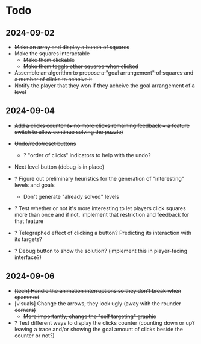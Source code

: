 # Todo

## 2024-09-02

- ~~Make an array and display a bunch of squares~~
- ~~Make the squares interactable~~
	- ~~Make them clickable~~
	- ~~Make them toggle other squares when clicked~~
- ~~Assemble an algorithm to propose a "goal arrangement" of squares and a number of clicks to acheive it~~
- ~~Notify the player that they won if they acheive the goal arrangement of a level~~

## 2024-09-04

- ~~Add a clicks counter (+ no more clicks remaining feedback + a feature switch to allow continue solving the puzzle)~~
- ~~Undo/redo/reset buttons~~ 
	- ? "order of clicks" indicators to help with the undo?
- ~~Next level button (debug is in place)~~

- ? Figure out preliminary heuristics for the generation of "interesting" levels and goals
	- Don't generate "already solved" levels
- ? Test whether or not it's more interesting to let players click squares more than once and if not, implement that restriction and feedback for that feature
- ? Telegraphed effect of clicking a button? Predicting its interaction with its targets?
- ? Debug button to show the solution? (implement this in player-facing interface?)

## 2024-09-06

- ~~[tech] Handle the animation interruptions so they don't break when spammed~~
- ~~[visuals] Change the arrows, they look ugly (away with the rounder corners)~~
	- ~~More importantly, change the "self targeting" graphic~~
- ? Test different ways to display the clicks counter (counting down or up? leaving a trace and/or showing the goal amount of clicks beside the counter or not?)
